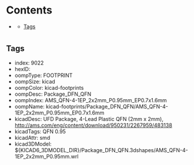 



Contents
========

* [](#)
	* [Tags](#tags)

# 

## Tags

- index: 9022
- hexID: 
- oompType: FOOTPRINT
- oompSize: kicad
- oompColor: kicad-footprints
- oompDesc: Package_DFN_QFN
- oompIndex: AMS_QFN-4-1EP_2x2mm_P0.95mm_EP0.7x1.6mm
- oompName: kicad-footprints/Package_DFN_QFN/AMS_QFN-4-1EP_2x2mm_P0.95mm_EP0.7x1.6mm
- kicadDesc: UFD Package, 4-Lead Plastic QFN (2mm x 2mm), http://ams.com/eng/content/download/950231/2267959/483138
- kicadTags: QFN 0.95
- kicadAttr: smd
- kicad3DModel: ${KICAD6_3DMODEL_DIR}/Package_DFN_QFN.3dshapes/AMS_QFN-4-1EP_2x2mm_P0.95mm.wrl
